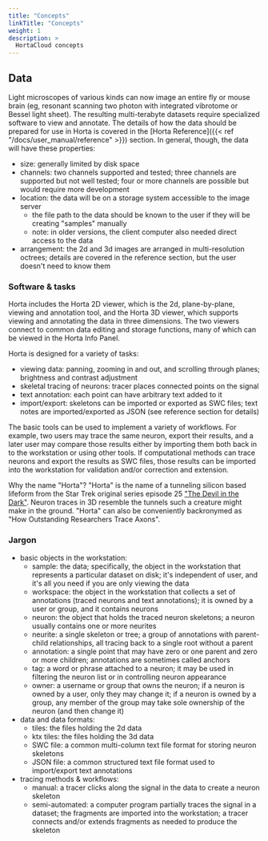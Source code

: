 ```yaml
---
title: "Concepts"
linkTitle: "Concepts"
weight: 1
description: >
  HortaCloud concepts
---
```


## Data

Light microscopes of various kinds can now image an entire fly or mouse brain (eg, resonant scanning two photon with integrated vibrotome or Bessel light sheet). The resulting multi-terabyte datasets require specialized software to view and annotate. The details of how the data should be prepared for use in Horta is covered in the [Horta Reference]({{< ref "/docs/user_manual/reference" >}}) section. In general, though, the data will have these properties:

- size: generally limited by disk space 
- channels: two channels supported and tested; three channels are supported but not well tested; four or more channels are possible but would require more development
- location: the data will be on a storage system accessible to the image server 
    + the file path to the data should be known to the user if they will be creating "samples" manually 
    + note: in older versions, the client computer also needed direct access to the data
- arrangement: the 2d and 3d images are arranged in multi-resolution octrees; details are covered in the reference section, but the user doesn't need to know them

### Software & tasks

Horta includes the Horta 2D viewer, which is the 2d, plane-by-plane, viewing and annotation tool, and the Horta 3D viewer, which supports viewing and annotating the data in three dimensions. The two viewers connect to common data editing and storage functions, many of which can be viewed in the Horta Info Panel.

Horta is designed for a variety of tasks:

- viewing data: panning, zooming in and out, and scrolling through planes; brightness and contrast adjustment
- skeletal tracing of neurons: tracer places connected points on the signal
- text annotation: each point can have arbitrary text added to it
- import/export: skeletons can be imported or exported as SWC files; text notes are imported/exported as JSON (see reference section for details)

The basic tools can be used to implement a variety of workflows. For example, two users may trace the same neuron, export their results, and a later user may compare those results either by importing them both back in to the workstation or using other tools. If computational methods can trace neurons and export the results as SWC files, those results can be imported into the workstation for validation and/or correction and extension.

Why the name "Horta"? "Horta" is the name of a tunneling silicon based lifeform from the Star Trek original series episode 25 ["The Devil in the Dark"](http://en.wikipedia.org/wiki/The_Devil_in_the_Dark). Neuron traces in 3D resemble the tunnels such a creature might make in the ground. "Horta" can also be conveniently backronymed as "How Outstanding Researchers Trace Axons".

### Jargon

- basic objects in the workstation: 
    + sample: the data; specifically, the object in the workstation that represents a particular dataset on disk; it's independent of user, and it's all you need if you are only viewing the data 
    + workspace: the object in the workstation that collects a set of annotations (traced neurons and text annotations); it is owned by a user or group, and it contains neurons 
    + neuron: the object that holds the traced neuron skeletons; a neuron usually contains one or more neurites 
    + neurite: a single skeleton or tree; a group of annotations with parent-child relationships, all tracing back to a single root without a parent 
    + annotation: a single point that may have zero or one parent and zero or more children; annotations are sometimes called anchors 
    + tag: a word or phrase attached to a neuron; it may be used in filtering the neuron list or in controlling neuron appearance 
    + owner: a username or group that owns the neuron; if a neuron is owned by a user, only they may change it; if a neuron is owned by a group, any member of the group may take sole ownership of the neuron (and then change it) 
- data and data formats: 
    + tiles: the files holding the 2d data 
    + ktx tiles: the files holding the 3d data 
    + SWC file: a common multi-column text file format for storing neuron skeletons 
    + JSON file: a common structured text file format used to import/export text annotations
- tracing methods & workflows: 
    + manual: a tracer clicks along the signal in the data to create a neuron skeleton 
    + semi-automated: a computer program partially traces the signal in a dataset; the fragments are imported into the workstation; a tracer connects and/or extends fragments as needed to produce the skeleton
 